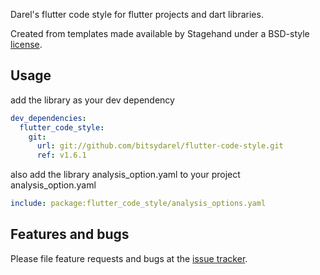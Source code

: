 Darel's flutter code style for flutter projects and dart libraries.

Created from templates made available by Stagehand under a BSD-style
[license](https://github.com/dart-lang/stagehand/blob/master/LICENSE).

## Usage

add the library as your dev dependency

```yaml
dev_dependencies:
  flutter_code_style:
    git:
      url: git://github.com/bitsydarel/flutter-code-style.git
      ref: v1.6.1
```

also add the library analysis_option.yaml to your project analysis_option.yaml
```yaml
include: package:flutter_code_style/analysis_options.yaml
```

## Features and bugs

Please file feature requests and bugs at the [issue tracker][tracker].

[tracker]: https://github.com/bitsydarel/flutter-code-style/issues

